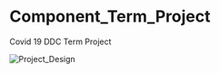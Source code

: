 # Component_Term_Project
Covid 19 DDC Term Project

![Project_Design](https://user-images.githubusercontent.com/78015199/206861144-285e21c5-c54e-4d35-a722-0e2cad3cb0f8.png)
